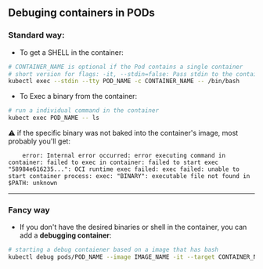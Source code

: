 ## Debuging containers in PODs

### Standard way:

* To get a SHELL in the container:
```bash
# CONTAINER_NAME is optional if the Pod contains a single container
# short version for flags: -it, --stdin=false: Pass stdin to the container / --tty=false: Stdin is a TTY
kubectl exec --stdin --tty POD_NAME -c CONTAINER_NAME -- /bin/bash
```
* To Exec a binary from the container:
```bash
# run a individual command in the container
kubect exec POD_NAME -- ls
```
    
⚠️ if the specific binary was not baked into the container's image, most probably you'll get:

```
    error: Internal error occurred: error executing command in container: failed to exec in container: failed to start exec "58984e616235...": OCI runtime exec failed: exec failed: unable to start container process: exec: "BINARY": executable file not found in $PATH: unknown
```

---

### Fancy way

* If you don't have the desired binaries or shell in the container, you can add a **debugging container**:

```bash
# starting a debug contaiener based on a image that has bash
kubectl debug pods/POD_NAME --image IMAGE_NAME -it --target CONTAINER_NAME -- bash
```